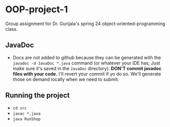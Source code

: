 # OOP-project-1
Group assignment for Dr. Gurijala's spring 24 object-oriented-programming class.

## JavaDoc
- Docs are not added to github because they can be generated with the `javadoc -d JavaDoc *.java` command (or whatever your IDE has; Just make sure it's saved in the `JavaDoc` directory). **DON'T commit javadoc files with your code.** I'll revert your commit if yo do so. We'll generate those on demand locally when we need to submit.

## Running the project
- `cd src`
- `javac *.java`
- `java RunShop`
